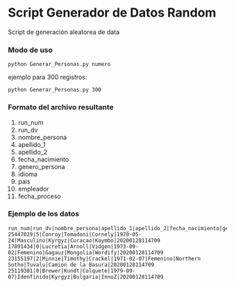 # Script Generador de Datos Random
Script de generación aleatorea de data

### Modo de uso

```python Generar_Personas.py numero```

ejemplo para 300 registros:

```python Generar_Personas.py 300```

### Formato del archivo resultante
1. run_num
1. run_dv
1. nombre_persona
1. apellido_1
1. apellido_2
1. fecha_nacimiento
1. genero_persona
1. idioma
1. pais
1. empleador
1. fecha_proceso

### Ejemplo de los datos
```
run_num|run_dv|nombre_persona|apellido_1|apellido_2|fecha_nacimiento|genero_persona|idioma|pais|empleador|fecha_proceso
25447029|5|Conroy|Tomadoni|Cornely|1970-05-24|Masculino|Kyrgyz|Curacao|Kaymbo|20200128114709
17891434|0|Lucretia|Arnoll|Vidgen|1973-09-02|Femenino|Gagauz|Mongolia|Wordify|20200128114709
23155197|2|Minnie|Timothy|Crackel|1971-02-07|Femenino|Northern Sotho|Tuvalu|Camion de la Basura|20200128114709
25119301|0|Brewer|Kundt|Colquete|1979-09-07|Idenfinido|Kyrgyz|Bulgaria|InnoZ|20200128114709
```
